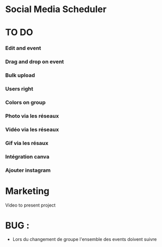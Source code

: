 # Social Media Scheduler


# TO DO 

### Edit and event
### Drag and drop on event
### Bulk upload
### Users right
### Colors on group
### Photo via les réseaux
### Vidéo via les réseaux
### Gif via les résaux
### Intégration canva
### Ajouter instagram

# Marketing
Video to present project

# BUG : 
- Lors du changement de groupe l'ensemble des events doivent suivre
